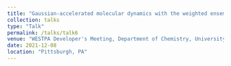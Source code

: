 ```yaml
---
title: "Gaussian-accelerated molecular dynamics with the weighted ensemble method: A hybrid method improves thermodynamic and kinetic sampling"
collection: talks
type: "Talk"
permalink: /talks/talk6
venue: "WESTPA Developer's Meeting, Department of Chemistry, University of Pittsburgh"
date: 2021-12-08
location: "Pittsburgh, PA"
---
```

